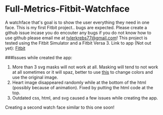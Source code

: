 # Full-Metrics-Fitbit-Watchface
A watchface that's goal is to show the user everything they need in one face. This is my first Fitbit project.. bugs are expected. Please create a github issue incase you do encouter any bugs if you do not know how to use github please email me at tylerkrebs77@gmail.com! This project is tested using the Fitbit Simulator and a Fitbit Versa 3.
Link to app (Not out yet): [Fitbit](https://google.com)

###Issues while created the app:
1. More than 3 svg masks will not work at all. Masking will tend to not work at all sometimes or it will spaz, better to use [this](https://onlinepngtools.com/change-png-color) to change colors and use the original image.
2. Heart image disappeared randomly while at the bottom of the html (possibly because of animation). Fixed by putting the html code at the top.
3. Outdated css, html, and svg caused a few issues while creating the app.

Creating a second watch face similar to this one soon!
